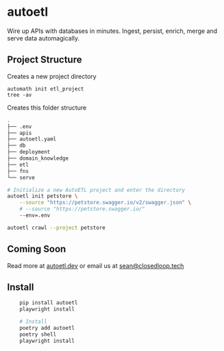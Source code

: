 # autoetl

Wire up APIs with databases in minutes. Ingest, persist, enrich, merge and serve data automagically.


## Project Structure

Creates a new project directory
```
automath init etl_project
tree -av
```

Creates this folder structure
```bash
.
├── .env
├── apis
├── autoetl.yaml
├── db
├── deployment
├── domain_knowledge
├── etl
├── fns
└── serve
```

```bash
# Initialize a new AutoETL project and enter the directory
autoetl init petstore \
    --source "https://petstore.swagger.io/v2/swagger.json" \
    # --source "https://petstore.swagger.io/"
    --env=.env

autoetl crawl --project petstore
```

## Coming Soon
Read more at [autoetl.dev](https://autoetl.dev) or email us at [sean@closedloop.tech](mailto:sean@closedloop.tech)


## Install

```bash
    pip install autoetl
    playwright install

    # Install
    poetry add autoetl
    poetry shell
    playwright install
```